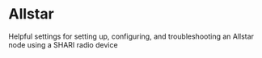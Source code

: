 # Allstar

Helpful settings for setting up, configuring, and troubleshooting an Allstar node using a SHARI radio device
